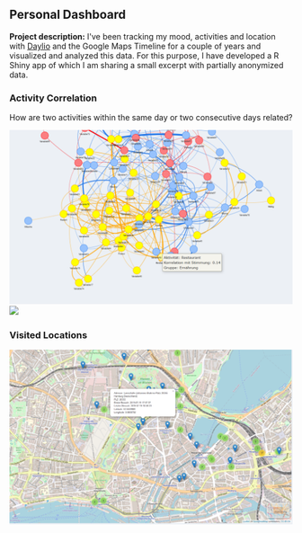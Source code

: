## Personal Dashboard

**Project description:** I've been tracking my mood, activities and location with [Daylio](https://daylio.net/) and the Google Maps Timeline for a couple of years and visualized and analyzed this data. For this purpose, I have developed a R Shiny app of which I am sharing a small excerpt with partially anonymized data.

### Activity Correlation

How are two activities within the same day or two consecutive days related?

<img src="images/personal_dashboard/Netzwerk.png?raw=true"/>

<img src="images/personal_dashboard/Korrelation Aktivität Folgetag.png?raw=true"/>

### Visited Locations

<img src="images/personal_dashboard/Besuche Hamburg Laeiszhalle.png?raw=true"/>
